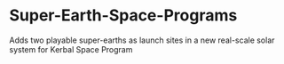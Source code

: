# Super-Earth-Space-Programs
Adds two playable super-earths as launch sites in a new real-scale solar system for Kerbal Space Program
